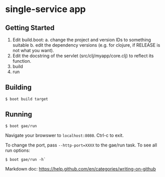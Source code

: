 # single-service app

## Getting Started

1. Edit build.boot:
  a. change the project and version IDs to something suitable
  b. edit the dependency versions (e.g. for clojure, if RELEASE is not what you want).
2. Edit the docstring of the servlet (src/clj/myapp/core.clj) to reflect its function.
3. build
4. run

## Building

```
$ boot build target
```

## Running

```
$ boot gae/run
```

Navigate your browswer to `localhost:8080`.  Ctrl-c to exit.

To change the port, pass `--http-port=XXXX` to the gae/run task.  To see all run options:

```
$ boot gae/run -h`
```

Markdown doc: https://help.github.com/en/categories/writing-on-github